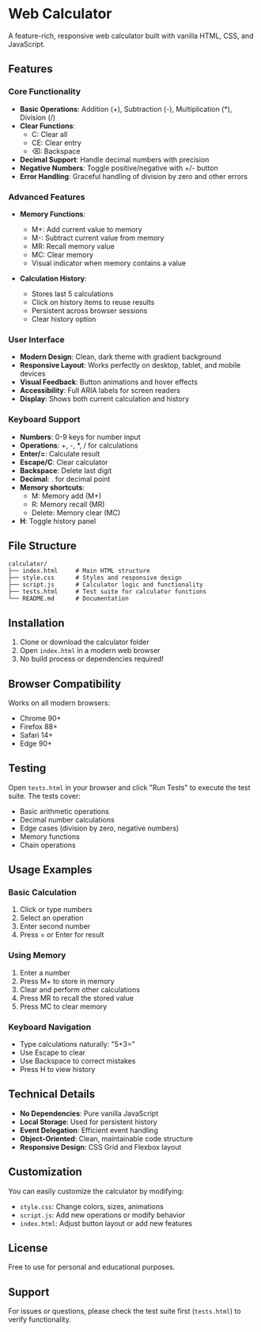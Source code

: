 # Web Calculator

A feature-rich, responsive web calculator built with vanilla HTML, CSS, and JavaScript.

## Features

### Core Functionality
- **Basic Operations**: Addition (+), Subtraction (-), Multiplication (*), Division (/)
- **Clear Functions**:
  - C: Clear all
  - CE: Clear entry
  - ⌫: Backspace
- **Decimal Support**: Handle decimal numbers with precision
- **Negative Numbers**: Toggle positive/negative with +/- button
- **Error Handling**: Graceful handling of division by zero and other errors

### Advanced Features
- **Memory Functions**:
  - M+: Add current value to memory
  - M-: Subtract current value from memory
  - MR: Recall memory value
  - MC: Clear memory
  - Visual indicator when memory contains a value

- **Calculation History**:
  - Stores last 5 calculations
  - Click on history items to reuse results
  - Persistent across browser sessions
  - Clear history option

### User Interface
- **Modern Design**: Clean, dark theme with gradient background
- **Responsive Layout**: Works perfectly on desktop, tablet, and mobile devices
- **Visual Feedback**: Button animations and hover effects
- **Accessibility**: Full ARIA labels for screen readers
- **Display**: Shows both current calculation and history

### Keyboard Support
- **Numbers**: 0-9 keys for number input
- **Operations**: +, -, *, / for calculations
- **Enter/=**: Calculate result
- **Escape/C**: Clear calculator
- **Backspace**: Delete last digit
- **Decimal**: . for decimal point
- **Memory shortcuts**:
  - M: Memory add (M+)
  - R: Memory recall (MR)
  - Delete: Memory clear (MC)
- **H**: Toggle history panel

## File Structure

```
calculator/
├── index.html     # Main HTML structure
├── style.css      # Styles and responsive design
├── script.js      # Calculator logic and functionality
├── tests.html     # Test suite for calculator functions
└── README.md      # Documentation
```

## Installation

1. Clone or download the calculator folder
2. Open `index.html` in a modern web browser
3. No build process or dependencies required!

## Browser Compatibility

Works on all modern browsers:
- Chrome 90+
- Firefox 88+
- Safari 14+
- Edge 90+

## Testing

Open `tests.html` in your browser and click "Run Tests" to execute the test suite. The tests cover:
- Basic arithmetic operations
- Decimal number calculations
- Edge cases (division by zero, negative numbers)
- Memory functions
- Chain operations

## Usage Examples

### Basic Calculation
1. Click or type numbers
2. Select an operation
3. Enter second number
4. Press = or Enter for result

### Using Memory
1. Enter a number
2. Press M+ to store in memory
3. Clear and perform other calculations
4. Press MR to recall the stored value
5. Press MC to clear memory

### Keyboard Navigation
- Type calculations naturally: "5+3="
- Use Escape to clear
- Use Backspace to correct mistakes
- Press H to view history

## Technical Details

- **No Dependencies**: Pure vanilla JavaScript
- **Local Storage**: Used for persistent history
- **Event Delegation**: Efficient event handling
- **Object-Oriented**: Clean, maintainable code structure
- **Responsive Design**: CSS Grid and Flexbox layout

## Customization

You can easily customize the calculator by modifying:
- `style.css`: Change colors, sizes, animations
- `script.js`: Add new operations or modify behavior
- `index.html`: Adjust button layout or add new features

## License

Free to use for personal and educational purposes.

## Support

For issues or questions, please check the test suite first (`tests.html`) to verify functionality.